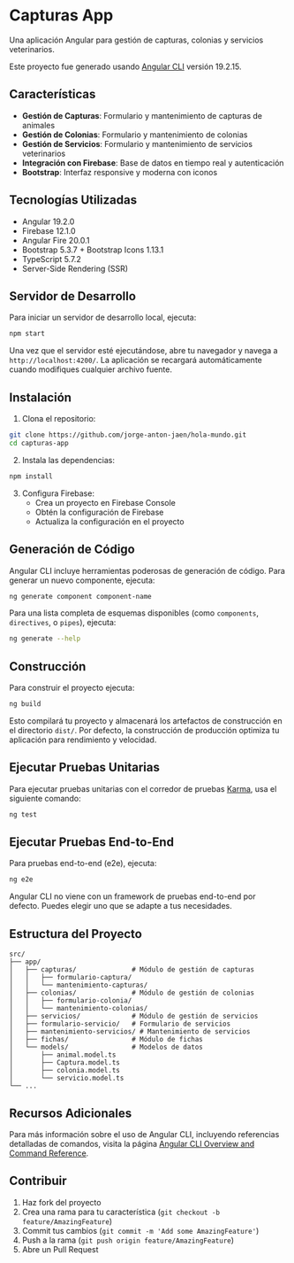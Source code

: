 # Capturas App

Una aplicación Angular para gestión de capturas, colonias y servicios veterinarios.

Este proyecto fue generado usando [Angular CLI](https://github.com/angular/angular-cli) versión 19.2.15.

## Características

- **Gestión de Capturas**: Formulario y mantenimiento de capturas de animales
- **Gestión de Colonias**: Formulario y mantenimiento de colonias
- **Gestión de Servicios**: Formulario y mantenimiento de servicios veterinarios
- **Integración con Firebase**: Base de datos en tiempo real y autenticación
- **Bootstrap**: Interfaz responsive y moderna con iconos

## Tecnologías Utilizadas

- Angular 19.2.0
- Firebase 12.1.0
- Angular Fire 20.0.1
- Bootstrap 5.3.7 + Bootstrap Icons 1.13.1
- TypeScript 5.7.2
- Server-Side Rendering (SSR)

## Servidor de Desarrollo

Para iniciar un servidor de desarrollo local, ejecuta:

```bash
npm start
```

Una vez que el servidor esté ejecutándose, abre tu navegador y navega a `http://localhost:4200/`. La aplicación se recargará automáticamente cuando modifiques cualquier archivo fuente.

## Instalación

1. Clona el repositorio:
```bash
git clone https://github.com/jorge-anton-jaen/hola-mundo.git
cd capturas-app
```

2. Instala las dependencias:
```bash
npm install
```

3. Configura Firebase:
   - Crea un proyecto en Firebase Console
   - Obtén la configuración de Firebase
   - Actualiza la configuración en el proyecto

## Generación de Código

Angular CLI incluye herramientas poderosas de generación de código. Para generar un nuevo componente, ejecuta:

```bash
ng generate component component-name
```

Para una lista completa de esquemas disponibles (como `components`, `directives`, o `pipes`), ejecuta:

```bash
ng generate --help
```

## Construcción

Para construir el proyecto ejecuta:

```bash
ng build
```

Esto compilará tu proyecto y almacenará los artefactos de construcción en el directorio `dist/`. Por defecto, la construcción de producción optimiza tu aplicación para rendimiento y velocidad.

## Ejecutar Pruebas Unitarias

Para ejecutar pruebas unitarias con el corredor de pruebas [Karma](https://karma-runner.github.io), usa el siguiente comando:

```bash
ng test
```

## Ejecutar Pruebas End-to-End

Para pruebas end-to-end (e2e), ejecuta:

```bash
ng e2e
```

Angular CLI no viene con un framework de pruebas end-to-end por defecto. Puedes elegir uno que se adapte a tus necesidades.

## Estructura del Proyecto

```
src/
├── app/
│   ├── capturas/              # Módulo de gestión de capturas
│   │   ├── formulario-captura/
│   │   └── mantenimiento-capturas/
│   ├── colonias/              # Módulo de gestión de colonias
│   │   ├── formulario-colonia/
│   │   └── mantenimiento-colonias/
│   ├── servicios/             # Módulo de gestión de servicios
│   ├── formulario-servicio/   # Formulario de servicios
│   ├── mantenimiento-servicios/ # Mantenimiento de servicios
│   ├── fichas/                # Módulo de fichas
│   └── models/                # Modelos de datos
│       ├── animal.model.ts
│       ├── Captura.model.ts
│       ├── colonia.model.ts
│       └── servicio.model.ts
└── ...
```

## Recursos Adicionales

Para más información sobre el uso de Angular CLI, incluyendo referencias detalladas de comandos, visita la página [Angular CLI Overview and Command Reference](https://angular.dev/tools/cli).

## Contribuir

1. Haz fork del proyecto
2. Crea una rama para tu característica (`git checkout -b feature/AmazingFeature`)
3. Commit tus cambios (`git commit -m 'Add some AmazingFeature'`)
4. Push a la rama (`git push origin feature/AmazingFeature`)
5. Abre un Pull Request
